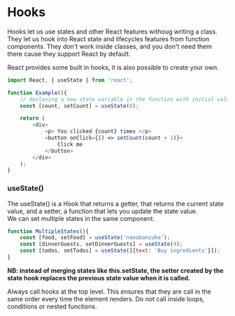 
# Hooks

Hooks let us use states and other React features withoug writing a class.\
They let us hook into React state and lifecycles features from function components. 
They don't work inside classes, and you don't need them there cause they support React by default.

React provides some built in hooks, it is also possible to create your own.

```javascript
import React, { useState } from 'react';

function Example(){
    // declasing a new state variable in the function with initial value 0
    const [count, setCount] = useState(0);

    return (
        <div>
            <p> You clicked {count} times </p>
            <button onClick={() => setCount(count + 1)}>
                Click me
            </button>
        </div>
    );
}
```

### useState()
The useState() is a Hook that returns a getter, that returns the current state value,
 and a setter, a function that lets you update the state value.\
We can set multiple states in the same component.

```javascript
function MultipleStates(){
    const [food, setFood] = useState('nanabanzuke');
    const [dinnerGuests, setDinnerGuests] = useState(4);
    const [todos, setTodos] = useState([{text: 'Buy ingredients'}]);
}
```

**NB: instead of merging states like this.setState, the setter created by the state hook
replaces the previous state value when it is called.**


Always call hooks at the top level. This ensures that they are call in the same order every
time the element renders. Do not call inside loops, conditions or nested functions.